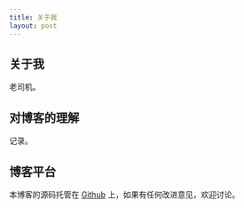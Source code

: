 ```yaml
---
title: 关于我
layout: post
---
```


## 关于我

老司机。

## 对博客的理解

记录。

## 博客平台

本博客的源码托管在 [Github](https://github.com/laosijikaichele/laosijikaichele.github.io/) 上，如果有任何改进意见，欢迎讨论。
